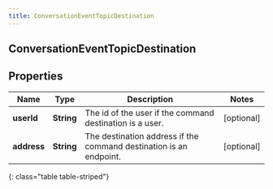 ```yaml
---
title: ConversationEventTopicDestination
---
```

## ConversationEventTopicDestination


## Properties

| Name | Type | Description | Notes |
| ------------ | ------------- | ------------- | ------------- |
| **userId** | <!----><!---->**String**<!----> | The id of the user if the command destination is a user. |  [optional] |
| **address** | <!----><!---->**String**<!----> | The destination address if the command destination is an endpoint. |  [optional] |
{: class="table table-striped"}



